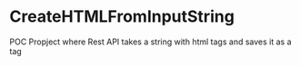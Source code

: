 # CreateHTMLFromInputString
POC Propject where Rest API takes a string with html tags and saves it as a tag
